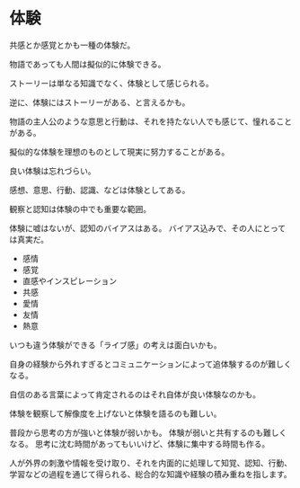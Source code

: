 # 体験

共感とか感覚とかも一種の体験だ。

物語であっても人間は擬似的に体験できる。

ストーリーは単なる知識でなく、体験として感じられる。

逆に、体験にはストーリーがある、と言えるかも。

物語の主人公のような意思と行動は、それを持たない人でも感じて、憧れることがある。

擬似的な体験を理想のものとして現実に努力することがある。

良い体験は忘れづらい。

感想、意思、行動、認識、などは体験としてある。

観察と認知は体験の中でも重要な範囲。

体験に嘘はないが、認知のバイアスはある。
バイアス込みで、その人にとっては真実だ。

- 感情
- 感覚
- 直感やインスピレーション
- 共感
- 愛情
- 友情
- 熱意

いつも違う体験ができる「ライブ感」の考えは面白いかも。

自身の経験から外れすぎるとコミュニケーションによって追体験するのが難しくなる。

自信のある言葉によって肯定されるのはそれ自体が良い体験なのかも。

体験を観察して解像度を上げないと体験を語るのも難しい。

普段から思考の方が強いと体験が弱いかも。
体験が弱いと共有するのも難しくなる。
思考に沈む時間があってもいいけど、体験に集中する時間も作る。

人が外界の刺激や情報を受け取り、それを内面的に処理して知覚、認知、行動、学習などの過程を通じて得られる、総合的な知識や経験の積み重ねを指します。
